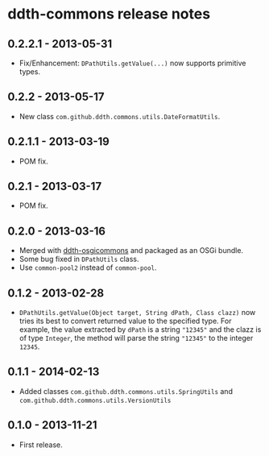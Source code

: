ddth-commons release notes
==========================

0.2.2.1 - 2013-05-31
--------------------
- Fix/Enhancement: `DPathUtils.getValue(...)` now supports primitive types.


0.2.2 - 2013-05-17
------------------
- New class `com.github.ddth.commons.utils.DateFormatUtils`.


0.2.1.1 - 2013-03-19
--------------------
- POM fix.


0.2.1 - 2013-03-17
------------------
- POM fix.


0.2.0 - 2013-03-16
------------------
- Merged with [ddth-osgicommons](https://github.com/DDTH/ddth-osgicommons) and packaged as an OSGi bundle.
- Some bug fixed in `DPathUtils` class.
- Use `common-pool2` instead of `common-pool`.


0.1.2 - 2013-02-28
------------------
- `DPathUtils.getValue(Object target, String dPath, Class clazz)` now tries its best to convert returned value to the specified type. For example, the value extracted by `dPath` is a string `"12345"` and the clazz is of type `Integer`, the method will parse the string `"12345"` to the integer `12345`.


0.1.1 - 2014-02-13
------------------
- Added classes `com.github.ddth.commons.utils.SpringUtils` and `com.github.ddth.commons.utils.VersionUtils`


0.1.0 - 2013-11-21
------------------
- First release.

